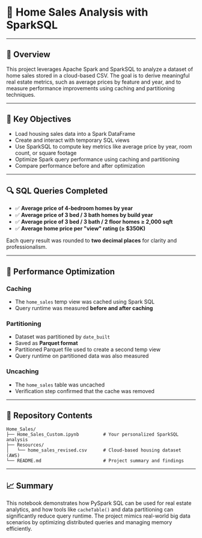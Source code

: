 # 🏡 Home Sales Analysis with SparkSQL

---

## 📌 Overview

This project leverages Apache Spark and SparkSQL to analyze a dataset of home sales stored in a cloud-based CSV. The goal is to derive meaningful real estate metrics, such as average prices by feature and year, and to measure performance improvements using caching and partitioning techniques.

---

## 🧪 Key Objectives

- Load housing sales data into a Spark DataFrame
- Create and interact with temporary SQL views
- Use SparkSQL to compute key metrics like average price by year, room count, or square footage
- Optimize Spark query performance using caching and partitioning
- Compare performance before and after optimization

---

## 🔍 SQL Queries Completed

- ✅ **Average price of 4-bedroom homes by year**
- ✅ **Average price of 3 bed / 3 bath homes by build year**
- ✅ **Average price of 3 bed / 3 bath / 2 floor homes ≥ 2,000 sqft**
- ✅ **Average home price per "view" rating (≥ $350K)**

Each query result was rounded to **two decimal places** for clarity and professionalism.

---

## 🚀 Performance Optimization

### Caching
- The `home_sales` temp view was cached using Spark SQL
- Query runtime was measured **before and after caching**

### Partitioning
- Dataset was partitioned by `date_built`
- Saved as **Parquet format**
- Partitioned Parquet file used to create a second temp view
- Query runtime on partitioned data was also measured

### Uncaching
- The `home_sales` table was uncached
- Verification step confirmed that the cache was removed

---

## 📁 Repository Contents

```
Home_Sales/
├── Home_Sales_Custom.ipynb         # Your personalized SparkSQL analysis
├── Resources/
│   └── home_sales_revised.csv      # Cloud-based housing dataset (AWS)
└── README.md                       # Project summary and findings
```

---

## 📈 Summary

This notebook demonstrates how PySpark SQL can be used for real estate analytics, and how tools like `cacheTable()` and data partitioning can significantly reduce query runtime. The project mimics real-world big data scenarios by optimizing distributed queries and managing memory efficiently.
